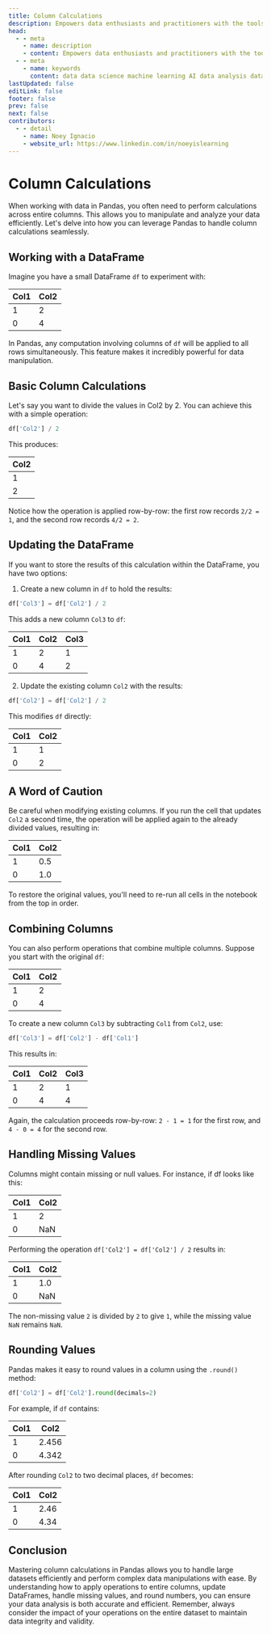 ```yaml
---
title: Column Calculations
description: Empowers data enthusiasts and practitioners with the tools and knowledge to unlock the potential of data.
head:
  - - meta
    - name: description
    - content: Empowers data enthusiasts and practitioners with the tools and knowledge to unlock the potential of data.
  - - meta
    - name: keywords
      content: data data science machine learning AI data analysis data-driven data enthusiasts data practitioners
lastUpdated: false
editLink: false
footer: false
prev: false
next: false
contributors:
  - - detail
    - name: Noey Ignacio
    - website_url: https://www.linkedin.com/in/noeyislearning
---
```


# Column Calculations

When working with data in Pandas, you often need to perform calculations across entire columns. This allows you to manipulate and analyze your data efficiently. Let's delve into how you can leverage Pandas to handle column calculations seamlessly.

## Working with a DataFrame

Imagine you have a small DataFrame `df` to experiment with:

| Col1 | Col2 |
| ---- | ---- |
| 1    | 2    |
| 0    | 4    |

In Pandas, any computation involving columns of `df` will be applied to all rows simultaneously. This feature makes it incredibly powerful for data manipulation.

## Basic Column Calculations

Let's say you want to divide the values in Col2 by 2. You can achieve this with a simple operation:

```python
df['Col2'] / 2
```

This produces:

| Col2 |
| ---- |
| 1    |
| 2    |

Notice how the operation is applied row-by-row: the first row records `2/2 = 1`, and the second row records `4/2 = 2`.

## Updating the DataFrame

If you want to store the results of this calculation within the DataFrame, you have two options:

1. Create a new column in `df` to hold the results:

```python
df['Col3'] = df['Col2'] / 2
```

This adds a new column `Col3` to `df`:

| Col1 | Col2 | Col3 |
| ---- | ---- | ---- |
| 1    | 2    | 1    |
| 0    | 4    | 2    |

2. Update the existing column `Col2` with the results:

```python
df['Col2'] = df['Col2'] / 2
```

This modifies `df` directly:

| Col1 | Col2 |
| ---- | ---- |
| 1    | 1    |
| 0    | 2    |

## A Word of Caution

Be careful when modifying existing columns. If you run the cell that updates `Col2` a second time, the operation will be applied again to the already divided values, resulting in:

| Col1 | Col2 |
| ---- | ---- |
| 1    | 0.5  |
| 0    | 1.0  |

To restore the original values, you'll need to re-run all cells in the notebook from the top in order.

## Combining Columns

You can also perform operations that combine multiple columns. Suppose you start with the original `df`:

| Col1 | Col2 |
| ---- | ---- |
| 1    | 2    |
| 0    | 4    |

To create a new column `Col3` by subtracting `Col1` from `Col2`, use:

```python
df['Col3'] = df['Col2'] - df['Col1']
```

This results in:

| Col1 | Col2 | Col3 |
| ---- | ---- | ---- |
| 1    | 2    | 1    |
| 0    | 4    | 4    |

Again, the calculation proceeds row-by-row: `2 - 1 = 1` for the first row, and `4 - 0 = 4` for the second row.

## Handling Missing Values

Columns might contain missing or null values. For instance, if df looks like this:

| Col1 | Col2 |
| ---- | ---- |
| 1    | 2    |
| 0    | NaN  |

Performing the operation `df['Col2'] = df['Col2'] / 2` results in:

| Col1 | Col2 |
| ---- | ---- |
| 1    | 1.0  |
| 0    | NaN  |

The non-missing value `2` is divided by `2` to give `1`, while the missing value `NaN` remains `NaN`.

## Rounding Values

Pandas makes it easy to round values in a column using the `.round()` method:

```python
df['Col2'] = df['Col2'].round(decimals=2)
```

For example, if `df` contains:

| Col1 | Col2  |
| ---- | ----- |
| 1    | 2.456 |
| 0    | 4.342 |

After rounding `Col2` to two decimal places, `df` becomes:

| Col1 | Col2 |
| ---- | ---- |
| 1    | 2.46 |
| 0    | 4.34 |

## Conclusion

Mastering column calculations in Pandas allows you to handle large datasets efficiently and perform complex data manipulations with ease. By understanding how to apply operations to entire columns, update DataFrames, handle missing values, and round numbers, you can ensure your data analysis is both accurate and efficient. Remember, always consider the impact of your operations on the entire dataset to maintain data integrity and validity.
